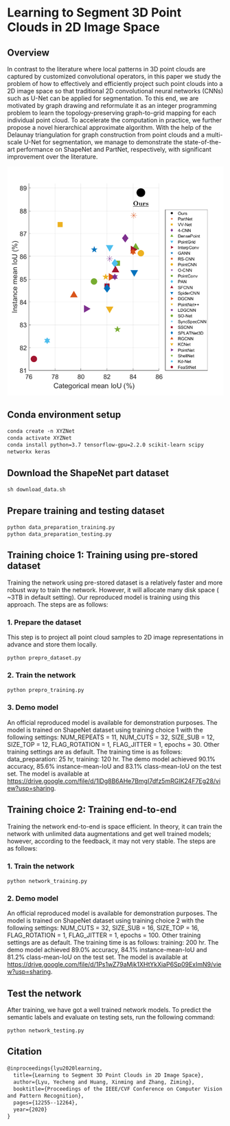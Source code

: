 

# Learning to Segment 3D Point Clouds in 2D Image Space

## Overview
In contrast to the literature where local patterns in 3D point clouds are captured by customized convolutional operators, in this paper we study the problem of how to effectively and efficiently project such point clouds into a 2D image space so that traditional 2D convolutional neural networks (CNNs) such as U-Net can be applied for segmentation. To this end, we are motivated by graph drawing and reformulate it as an integer programming problem to learn the topology-preserving graph-to-grid mapping for each individual point cloud. To accelerate the computation in practice, we further propose a novel hierarchical approximate algorithm. With the help of the Delaunay triangulation for graph construction from point clouds and a multi-scale U-Net for segmentation, we manage to demonstrate the state-of-the-art performance on ShapeNet and PartNet, respectively, with significant improvement over the literature.

![ShapeNet](ShapeNet.png)

##

## Conda environment setup
```
conda create -n XYZNet
conda activate XYZNet
conda install python=3.7 tensorflow-gpu=2.2.0 scikit-learn scipy networkx keras
```

## Download the ShapeNet part dataset
```
sh download_data.sh
```

## Prepare training and testing dataset
```
python data_preparation_training.py
python data_preparation_testing.py
```

## Training choice 1: Training using pre-stored dataset
Training the network using pre-stored dataset is a relatively faster and more robust way to train the network.
However, it will allocate many disk space ( ~3TB in default setting). Our reproduced model is training using this approach.
The steps are as follows:

### 1. Prepare the dataset
This step is to project all point cloud samples to 2D image representations in advance and store them locally.
```
python prepro_dataset.py
```

### 2. Train the network
```
python prepro_training.py
```

### 3. Demo model
An official reproduced model is available for demonstration purposes. The model is trained on ShapeNet dataset using training choice 1 with the following settings:
NUM_REPEATS = 11, 
NUM_CUTS = 32, 
SIZE_SUB = 12, 
SIZE_TOP = 12, 
FLAG_ROTATION = 1, 
FLAG_JITTER = 1, 
epochs = 30. 
Other training settings are as default. 
The training time is as follows: data_preparation: 25 hr, training: 120 hr. 
The demo model achieved 90.1% accuracy, 85.6% instance-mean-IoU and 83.1% class-mean-IoU on the test set.
The model is available at https://drive.google.com/file/d/1lDg8B6AHe7BmgI7dfz5mRGIK24F7Eg28/view?usp=sharing.


## Training choice 2: Training end-to-end
Training the network end-to-end is space efficient.
In theory, it can train the network with unlimited data augmentations and get well trained models;
however, according to the feedback, it may not very stable.
The steps are as follows:

### 1. Train the network
```
python network_training.py
```

### 2. Demo model
An official reproduced model is available for demonstration purposes. The model is trained on ShapeNet dataset using training choice 2 with the following settings:
NUM_CUTS = 32, 
SIZE_SUB = 16, 
SIZE_TOP = 16, 
FLAG_ROTATION = 1, 
FLAG_JITTER = 1, 
epochs = 100. 
Other training settings are as default. 
The training time is as follows: training: 200 hr.
The demo model achieved 89.0% accuracy, 84.1% instance-mean-IoU and 81.2% class-mean-IoU on the test set.
The model is available at https://drive.google.com/file/d/1Ps1wZ79aMjk1XHtYkXiaP6Sp09ExImN9/view?usp=sharing.


## Test the network
After training, we have got a well trained network models. To predict the semantic labels and evaluate on testing sets, run the following command:
```
python network_testing.py
```
## Citation
```
@inproceedings{lyu2020learning,
  title={Learning to Segment 3D Point Clouds in 2D Image Space},
  author={Lyu, Yecheng and Huang, Xinming and Zhang, Ziming},
  booktitle={Proceedings of the IEEE/CVF Conference on Computer Vision and Pattern Recognition},
  pages={12255--12264},
  year={2020}
}
```
